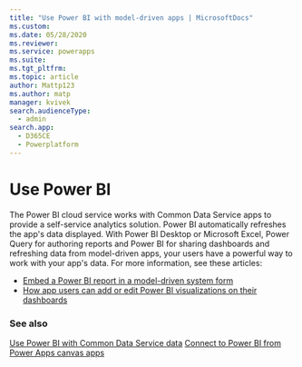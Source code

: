 ```yaml
---
title: "Use Power BI with model-driven apps | MicrosoftDocs"
ms.custom: 
ms.date: 05/28/2020
ms.reviewer: 
ms.service: powerapps
ms.suite: 
ms.tgt_pltfrm: 
ms.topic: article
author: Mattp123
ms.author: matp
manager: kvivek
search.audienceType: 
  - admin
search.app: 
  - D365CE
  - Powerplatform
---
```

# Use Power BI

The Power BI cloud service works with Common Data Service apps to provide a self-service analytics solution. Power BI automatically refreshes the app's data displayed. With Power BI Desktop or Microsoft Excel, Power Query for authoring reports and Power BI for sharing dashboards and refreshing data from model-driven apps, your users have a powerful way to work with your app's data. For more information, see these articles: 
- [Embed a Power BI report in a model-driven system form](embed-powerbi-report-in-system-form.md) 
- [How app users can add or edit Power BI visualizations on their dashboards](../../user/add-powerbi-dashboards.md) 
 
### See also
[Use Power BI with Common Data Service data](../common-data-service/use-powerbi-with-cds.md)
[Connect to Power BI from Power Apps canvas apps](../canvas-apps/connections/connection-powerbi.md)
 
  

  

